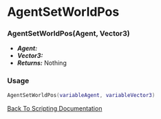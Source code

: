 # AgentSetWorldPos

### AgentSetWorldPos(Agent, Vector3)
- ***Agent:*** 
- ***Vector3:*** 
- ***Returns:*** Nothing

### Usage

```Lua
AgentSetWorldPos(variableAgent, variableVector3)
```


[Back To Scripting Documentation](../README.md)
